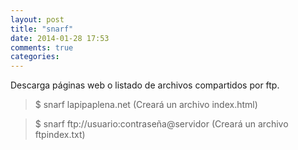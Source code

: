 ```yaml
---
layout: post
title: "snarf"
date: 2014-01-28 17:53
comments: true
categories: 
---
```

Descarga páginas web o listado de archivos compartidos por ftp.

>$ snarf lapipaplena.net (Creará un archivo index.html)

>$ snarf ftp://usuario:contraseña@servidor (Creará un archivo ftpindex.txt)

